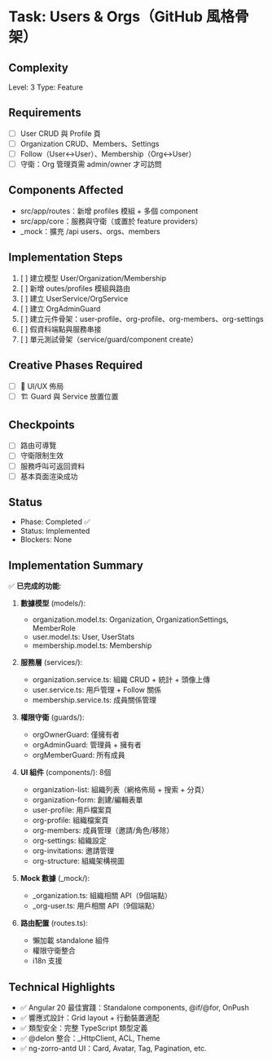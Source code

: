 ﻿# Task: Users & Orgs（GitHub 風格骨架）

## Complexity
Level: 3
Type: Feature

## Requirements
- [ ] User CRUD 與 Profile 頁
- [ ] Organization CRUD、Members、Settings
- [ ] Follow（User↔User）、Membership（Org↔User）
- [ ] 守衛：Org 管理頁需 admin/owner 才可訪問

## Components Affected
- src/app/routes：新增 profiles 模組 + 多個 component
- src/app/core：服務與守衛（或置於 feature providers）
- _mock：擴充 /api users、orgs、members

## Implementation Steps
1. [ ] 建立模型 User/Organization/Membership
2. [ ] 新增 
outes/profiles 模組與路由
3. [ ] 建立 UserService/OrgService
4. [ ] 建立 OrgAdminGuard
5. [ ] 建立元件骨架：user-profile、org-profile、org-members、org-settings
6. [ ] 假資料端點與服務串接
7. [ ] 單元測試骨架（service/guard/component create）

## Creative Phases Required
- [ ] 🎨 UI/UX 佈局
- [ ] 🏗️ Guard 與 Service 放置位置

## Checkpoints
- [ ] 路由可導覽
- [ ] 守衛限制生效
- [ ] 服務呼叫可返回資料
- [ ] 基本頁面渲染成功

## Status
- Phase: Completed ✅
- Status: Implemented
- Blockers: None

## Implementation Summary
✅ **已完成的功能**:
1. **數據模型** (models/):
   - organization.model.ts: Organization, OrganizationSettings, MemberRole
   - user.model.ts: User, UserStats
   - membership.model.ts: Membership

2. **服務層** (services/):
   - organization.service.ts: 組織 CRUD + 統計 + 頭像上傳
   - user.service.ts: 用戶管理 + Follow 關係
   - membership.service.ts: 成員關係管理

3. **權限守衛** (guards/):
   - orgOwnerGuard: 僅擁有者
   - orgAdminGuard: 管理員 + 擁有者
   - orgMemberGuard: 所有成員

4. **UI 組件** (components/): 8個
   - organization-list: 組織列表（網格佈局 + 搜索 + 分頁）
   - organization-form: 創建/編輯表單
   - user-profile: 用戶檔案頁
   - org-profile: 組織檔案頁
   - org-members: 成員管理（邀請/角色/移除）
   - org-settings: 組織設定
   - org-invitations: 邀請管理
   - org-structure: 組織架構視圖

5. **Mock 數據** (_mock/):
   - _organization.ts: 組織相關 API（9個端點）
   - _org-user.ts: 用戶相關 API（9個端點）

6. **路由配置** (routes.ts):
   - 懶加載 standalone 組件
   - 權限守衛整合
   - i18n 支援

## Technical Highlights
- ✅ Angular 20 最佳實踐：Standalone components, @if/@for, OnPush
- ✅ 響應式設計：Grid layout + 行動裝置適配
- ✅ 類型安全：完整 TypeScript 類型定義
- ✅ @delon 整合：_HttpClient, ACL, Theme
- ✅ ng-zorro-antd UI：Card, Avatar, Tag, Pagination, etc.

